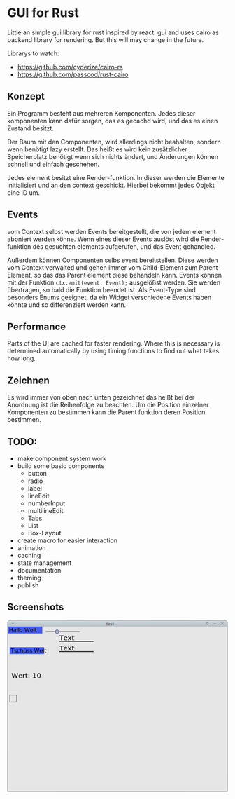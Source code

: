 # GUI for Rust

Little an simple gui library for rust inspired by react.
gui and uses cairo as backend library for rendering.
But this will may change in the future.

Librarys to watch:
 - https://github.com/cyderize/cairo-rs
 - https://github.com/passcod/rust-cairo

## Konzept

Ein Programm besteht aus mehreren Komponenten. Jedes dieser komponenten kann dafür sorgen, das
es gecachd wird, und das es einen Zustand besitzt.

Der Baum mit den Componenten, wird allerdings nicht beahalten, sondern wenn benötigt lazy
erstellt. Das heißt es wird kein zusätzlicher Speicherplatz benötigt wenn sich nichts ändert,
und Änderungen können schnell und einfach geschehen.

Jedes element besitzt eine Render-funktion. In dieser werden die Elemente initialisiert und an
den context geschickt. Hierbei bekommt jedes Objekt eine ID um.

## Events
vom Context selbst werden Events bereitgestellt, die von jedem element aboniert werden könne.
Wenn eines dieser Events auslöst wird die Render-funktion des gesuchten elements aufgerufen, und
das Event gehandled.

Außerdem können Componenten selbs event bereitstellen. Diese werden vom Context verwalted und
gehen immer vom Child-Element zum Parent-Element, so das das Parent element diese behandeln kann.
Events können mit der Funktion `ctx.emit(event: Event);` ausgelößst werden. Sie werden
übertragen, so bald die Funktion beendet ist. Als Event-Type sind besonders Enums geeignet,
da ein Widget verschiedene Events haben könnte und so differenziert werden kann.

## Performance
Parts of the UI are cached for faster rendering.
Where this is necessary is determined automatically by using timing
functions to find out what takes how long.

## Zeichnen
Es wird immer von oben nach unten gezeichnet das heißt bei der Anordnung ist die Reihenfolge zu
beachten. Um die Position einzelner Komponenten zu bestimmen kann die Parent funktion deren Position
bestimmen.

## TODO:
 - make component system work
 - build some basic components
   - button
   - radio
   - label
   - lineEdit
   - numberInput
   - multilineEdit
   - Tabs
   - List
   - Box-Layout
 - create macro for easier interaction
 - animation
 - caching
 - state management
 - documentation
 - theming
 - publish

## Screenshots

![all_widgets example](./screenshot_all_widgets.png)
